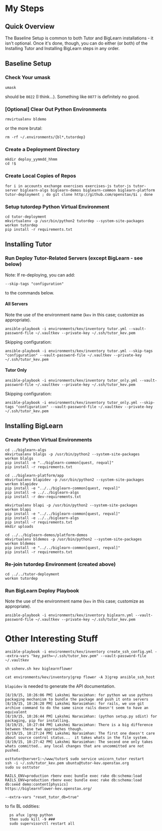 # My Steps

## Quick Overview

The Baseline Setup is common to both Tutor and BigLearn installations - it isn't optional.  Once it's done, though, you can do either (or both) of the Installing Tutor and Installing BigLearn steps in any order.

## Baseline Setup

### Check Your umask

```
umask
```
should be `0022` (I think...).
Something like `0077` is definitely no good.

### [Optional] Clear Out Python Environments

```
rmvirtualenv bldemo
```

or the more brutal:

```
rm -rf ~/.environments/{bl*,tutordep}
```

### Create a Deployment Directory

```
mkdir deploy_yymmdd_hhmm
cd !$
```

### Create Local Copies of Repos

```
for i in accounts exchange exercises exercises-js tutor-js tutor-server biglearn-algs biglearn-demos biglearn-common biglearn-platform tutor-deployment ; do git clone http://github.com/openstax/$i ; done
```

### Setup tutordep Python Virtual Environment

```
cd tutor-deployment
mkvirtualenv -p /usr/bin/python2 tutordep --system-site-packages
workon tutordep
pip install -r requirements.txt
```

## Installing Tutor

### Run Deploy Tutor-Related Servers (except BigLearn - see below)

Note: If re-deploying, you can add:
```
--skip-tags "configuration"
```
to the commands below.

#### All Servers

Note the use of the environment name (`kev` in this case; customize as appropriate).

```
ansible-playbook -i environments/kev/inventory tutor.yml --vault-password-file ~/.vaultkev --private-key ~/.ssh/tutor_kev.pem
```

Skipping configuration:

```
ansible-playbook -i environments/kev/inventory tutor.yml --skip-tags "configuration" --vault-password-file ~/.vaultkev --private-key ~/.ssh/tutor_kev.pem
```

#### Tutor Only

```
ansible-playbook -i environments/kev/inventory tutor_only.yml --vault-password-file ~/.vaultkev --private-key ~/.ssh/tutor_kev.pem
```

Skipping configuration:

```
ansible-playbook -i environments/kev/inventory tutor_only.yml --skip-tags "configuration" --vault-password-file ~/.vaultkev --private-key ~/.ssh/tutor_kev.pem
```

## Installing BigLearn

### Create Python Virtual Environments

```
cd ../biglearn-algs
mkvirtualenv blalgs -p /usr/bin/python2 --system-site-packages
workon blalgs
pip install -e "../biglearn-common[quest, reqval]"
pip install -r requirements.txt
```

```
cd ../biglearn-platform/app
mkvirtualenv blapidev -p /usr/bin/python2 --system-site-packages
workon blapidev
pip install -e "../../biglearn-common[quest, reqval]"
pip install -e ../../biglearn-algs
pip install -r dev-requirements.txt
```

```
mkvirtualenv blapi -p /usr/bin/python2 --system-site-packages
workon blapi
pip install -e "../../biglearn-common[quest, reqval]"
pip install -e ../../biglearn-algs
pip install -r requirements.txt
mkdir uploads
```

```
cd ../../biglearn-demos/platform-demos
mkvirtualenv bldemos -p /usr/bin/python2 --system-site-packages
workon bldemos
pip install -e "../../biglearn-common[quest, reqval]"
pip install -r requirements.txt
```

### Re-join tutordep Environment (created above)

```
cd ../../tutor-deployment
workon tutordep
```

### Run BigLearn Deploy Playbook

Note the use of the environment name (`kev` in this case; customize as appropriate).

```
ansible-playbook -i environments/kev/inventory biglearn.yml --vault-password-file ~/.vaultkev --private-key ~/.ssh/tutor_kev.pem
```

# Other Interesting Stuff

```
ansible-playbook -i environments/kev/inventory create_ssh_config.yml --extra-vars "key_path=~/.ssh/tutor_kev.pem" --vault-password-file ~/.vaultkev

sh sshenv.sh kev biglearnflower
```

```
cat environments/kev/inventory|grep flower -A 3|grep ansible_ssh_host
```

`blapidev` is needed to generate the API documentation.

```
[8/19/15, 10:26:06 PM] Lakshmi Narasimhan: for python we use pythons packaging mechanism to bundle the package and push it onto servers
[8/19/15, 10:26:28 PM] Lakshmi Narasimhan: for rails, we use git archive command to do the same since rails doesn't seem to have an equivalent
[8/19/15, 10:26:44 PM] Lakshmi Narasimhan: (python setup.py sdist) for packaging, pip for installing.
[8/19/15, 10:27:04 PM] Lakshmi Narasimhan: There is a big difference between these two approaches though.
[8/19/15, 10:27:24 PM] Lakshmi Narasimhan: The first one doesn't care about source control status...  it takes whats in the file system.
[8/19/15, 10:27:42 PM] Lakshmi Narasimhan: The second one only takes whats committed.. any local changes that are uncommitted are not pushed.
```

```
osttutor@server1:~/www/tutor$ sudo service unicorn_tutor restart
ssh -i ~/.ssh/tutor_kev.pem ubuntu@tutor-kev.openstax.org
sudo su osttutor
```

```
RAILS_ENV=production rbenv exec bundle exec rake db:schema:load
RAILS_ENV=production rbenv exec bundle exec rake db:schema:load db:seed demo:content[physics]
https://biglearnflower-kev.openstax.org/
```

```
--extra-vars "reset_tutor_db=true"
```

to fix BL oddities:
```
  ps afux |grep python
  then sudo kill -9 ###
  sudo supervisorctl restart all
```
